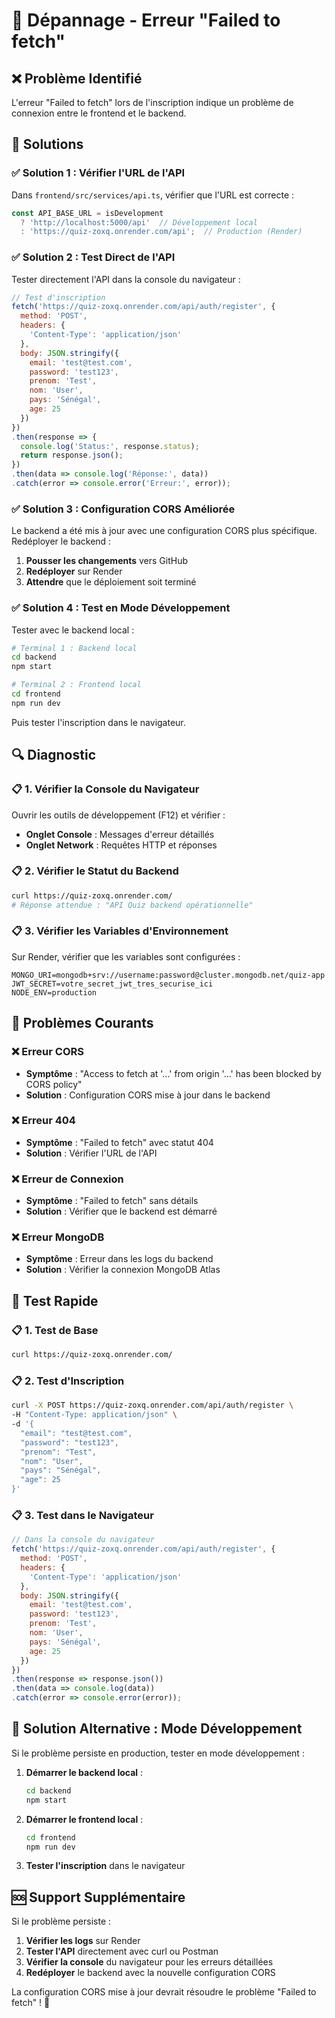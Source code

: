 # 🚨 Dépannage - Erreur "Failed to fetch"

## ❌ **Problème Identifié**

L'erreur "Failed to fetch" lors de l'inscription indique un problème de connexion entre le frontend et le backend.

## 🔧 **Solutions**

### ✅ **Solution 1 : Vérifier l'URL de l'API**

Dans `frontend/src/services/api.ts`, vérifier que l'URL est correcte :

```typescript
const API_BASE_URL = isDevelopment 
  ? 'http://localhost:5000/api'  // Développement local
  : 'https://quiz-zoxq.onrender.com/api';  // Production (Render)
```

### ✅ **Solution 2 : Test Direct de l'API**

Tester directement l'API dans la console du navigateur :

```javascript
// Test d'inscription
fetch('https://quiz-zoxq.onrender.com/api/auth/register', {
  method: 'POST',
  headers: {
    'Content-Type': 'application/json'
  },
  body: JSON.stringify({
    email: 'test@test.com',
    password: 'test123',
    prenom: 'Test',
    nom: 'User',
    pays: 'Sénégal',
    age: 25
  })
})
.then(response => {
  console.log('Status:', response.status);
  return response.json();
})
.then(data => console.log('Réponse:', data))
.catch(error => console.error('Erreur:', error));
```

### ✅ **Solution 3 : Configuration CORS Améliorée**

Le backend a été mis à jour avec une configuration CORS plus spécifique. Redéployer le backend :

1. **Pousser les changements** vers GitHub
2. **Redéployer** sur Render
3. **Attendre** que le déploiement soit terminé

### ✅ **Solution 4 : Test en Mode Développement**

Tester avec le backend local :

```bash
# Terminal 1 : Backend local
cd backend
npm start

# Terminal 2 : Frontend local
cd frontend
npm run dev
```

Puis tester l'inscription dans le navigateur.

## 🔍 **Diagnostic**

### 📋 **1. Vérifier la Console du Navigateur**

Ouvrir les outils de développement (F12) et vérifier :
- **Onglet Console** : Messages d'erreur détaillés
- **Onglet Network** : Requêtes HTTP et réponses

### 📋 **2. Vérifier le Statut du Backend**

```bash
curl https://quiz-zoxq.onrender.com/
# Réponse attendue : "API Quiz backend opérationnelle"
```

### 📋 **3. Vérifier les Variables d'Environnement**

Sur Render, vérifier que les variables sont configurées :
```
MONGO_URI=mongodb+srv://username:password@cluster.mongodb.net/quiz-app
JWT_SECRET=votre_secret_jwt_tres_securise_ici
NODE_ENV=production
```

## 🚨 **Problèmes Courants**

### ❌ **Erreur CORS**
- **Symptôme** : "Access to fetch at '...' from origin '...' has been blocked by CORS policy"
- **Solution** : Configuration CORS mise à jour dans le backend

### ❌ **Erreur 404**
- **Symptôme** : "Failed to fetch" avec statut 404
- **Solution** : Vérifier l'URL de l'API

### ❌ **Erreur de Connexion**
- **Symptôme** : "Failed to fetch" sans détails
- **Solution** : Vérifier que le backend est démarré

### ❌ **Erreur MongoDB**
- **Symptôme** : Erreur dans les logs du backend
- **Solution** : Vérifier la connexion MongoDB Atlas

## 🎯 **Test Rapide**

### 📋 **1. Test de Base**

```bash
curl https://quiz-zoxq.onrender.com/
```

### 📋 **2. Test d'Inscription**

```bash
curl -X POST https://quiz-zoxq.onrender.com/api/auth/register \
-H "Content-Type: application/json" \
-d '{
  "email": "test@test.com",
  "password": "test123",
  "prenom": "Test",
  "nom": "User",
  "pays": "Sénégal",
  "age": 25
}'
```

### 📋 **3. Test dans le Navigateur**

```javascript
// Dans la console du navigateur
fetch('https://quiz-zoxq.onrender.com/api/auth/register', {
  method: 'POST',
  headers: {
    'Content-Type': 'application/json'
  },
  body: JSON.stringify({
    email: 'test@test.com',
    password: 'test123',
    prenom: 'Test',
    nom: 'User',
    pays: 'Sénégal',
    age: 25
  })
})
.then(response => response.json())
.then(data => console.log(data))
.catch(error => console.error(error));
```

## 🎯 **Solution Alternative : Mode Développement**

Si le problème persiste en production, tester en mode développement :

1. **Démarrer le backend local** :
   ```bash
   cd backend
   npm start
   ```

2. **Démarrer le frontend local** :
   ```bash
   cd frontend
   npm run dev
   ```

3. **Tester l'inscription** dans le navigateur

## 🆘 **Support Supplémentaire**

Si le problème persiste :

1. **Vérifier les logs** sur Render
2. **Tester l'API** directement avec curl ou Postman
3. **Vérifier la console** du navigateur pour les erreurs détaillées
4. **Redéployer** le backend avec la nouvelle configuration CORS

La configuration CORS mise à jour devrait résoudre le problème "Failed to fetch" ! 🚀 